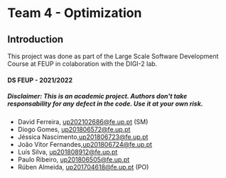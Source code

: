 # Team 4 - Optimization

## Introduction

This project was done as part of the Large Scale Software Development Course at FEUP in colaboration with the DIGI-2 lab.

#### DS FEUP - 2021/2022

##### Disclaimer: This is an academic project. Authors don't take responsability for any defect in the code. Use it at your own risk.

* David Ferreira, up202102686@fe.up.pt (SM)
* Diogo Gomes, up201806572@fe.up.pt
* Jéssica Nascimento,up201806723@fe.up.pt
* João Vítor Fernandes,up201806724@fe.up.pt
* Luís Silva, up201808912@fe.up.pt
* Paulo Ribeiro, up201806505@fe.up.pt
* Rúben Almeida, up201704618@fe.up.pt (PO)
